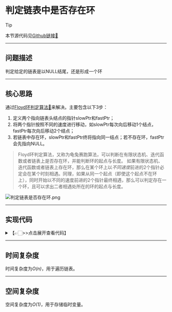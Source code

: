 # 判定链表中是否存在环

> [!Tip]
> 
> 本节源代码见[Github链接🔗](https://github.com/MaxSolider/leetcode-algorithm/blob/main/structure/src/main/java/org/example/linkedlist/exercises/DoesLinkedListContainsLoop.java)

---
## 问题描述
判定给定的链表是以NULL结尾，还是形成一个环

---
## 核心思路
通过[Floyd环判定算法🔗](../基础算法/Floyd环判定算法.md)来解决。主要包含以下3步：
1. 定义两个指向链表头结点的指针slowPtr和fastPtr；
2. 将两个指针按照不同的速度进行移动，如slowPtr每次向后移动1个结点，fastPtr每次向后移动2个结点；
3. 若链表中存在环，slowPtr和fastPtr终将指向同一结点；若不存在环，fastPtr会先指向NULL。

> Floyd环判定算法，又称为龟兔赛跑算法，可以判断在有限状态机、迭代函数或者链表上是否存在环，并能判断环的起点与长度。
> 如果有限状态机、迭代函数或者链表上存在环，那么在某个环上以*不同速度*前进的2个指针必定会在某个时刻相遇。同理，如果从同一个起点（即使这个起点不在环上），同时开始以不同的速度前进的2个指针最终相遇，那么可以判定存在一个环，且可以求出二者相遇处所在的环的起点与长度。

![判定链表是否存在环.png](https://s2.loli.net/2022/10/09/PmH9XY6Nzyr3lGs.png)

---
## 实现代码
<details> 
	<summary>【👉🏻>>点击展开查看代码】</summary> 
	<pre>
		<code>
			/**  
			 * 判断链表中是否存在环  
			 *  
			 * @param headNode  
			 * @return boolean  
			 * @author: Max Solider  
			 * @date: 2022/10/9 14:18  
			 */
			 boolean doesLinkedListContainsLoop(NormalListNode headNode) {  
			    if (headNode == null || headNode.getNext() == null) {  
			        return false;  
			    }  
			    NormalListNode slowPtr = headNode, fastPtr = headNode;  
			    while (fastPtr.getNext() != null && fastPtr.getNext().getNext() != null) {  
			        fastPtr = fastPtr.getNext().getNext();  
			        slowPtr = slowPtr.getNext();  
			        if (slowPtr == fastPtr) {  
			            System.out.println("There is a loop in the linked list.");  
			            return true;        }  
			    }  
			    System.out.println("There is no loop in the linked list.");  
			    return false;}
		</code>
	</pre>
</details>

---
## 时间复杂度
时间复杂度为*O(n)*，用于遍历链表。

---
## 空间复杂度
空间复杂度为*O(1)*，用于存储临时变量。